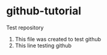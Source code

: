 # github-tutorial

Test repository

1. This file was created to test github
2. This line testing github

